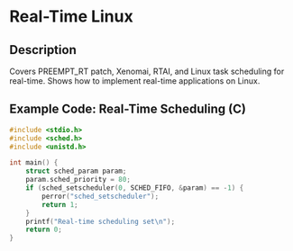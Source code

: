 # Real-Time Linux

## Description
Covers PREEMPT_RT patch, Xenomai, RTAI, and Linux task scheduling for real-time. Shows how to implement real-time applications on Linux.

## Example Code: Real-Time Scheduling (C)
```c
#include <stdio.h>
#include <sched.h>
#include <unistd.h>

int main() {
    struct sched_param param;
    param.sched_priority = 80;
    if (sched_setscheduler(0, SCHED_FIFO, &param) == -1) {
        perror("sched_setscheduler");
        return 1;
    }
    printf("Real-time scheduling set\n");
    return 0;
}
```

